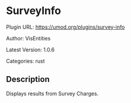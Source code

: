 # SurveyInfo

Plugin URL: https://umod.org/plugins/survey-info

Author: VisEntities

Latest Version: 1.0.6

Categories: rust

## Description

Displays results from Survey Charges.
